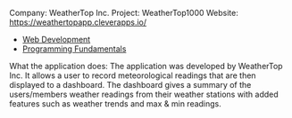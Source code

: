 Company: WeatherTop Inc.
Project: WeatherTop1000
Website: https://weathertopapp.cleverapps.io/

- [Web Development](https://reader.tutors.dev/course/wit-hdip-comp-sci-2023-web-dev-1)
- [Programming Fundamentals](https://reader.tutors.dev/course/hdipcs-programming-2023)


What the application does:
The application was developed by WeatherTop Inc. It allows a user to record meteorological readings that are then displayed to a dashboard. The dashboard gives a summary of the users/members weather readings from their weather stations with added features such as weather trends and max & min readings.

